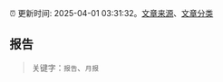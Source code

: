 :alarm_clock: 更新时间: 2025-04-01 03:31:32。[文章来源](/README.md)、[文章分类](/TAGS.md)

## 报告


> 关键字：`报告`、`月报`



